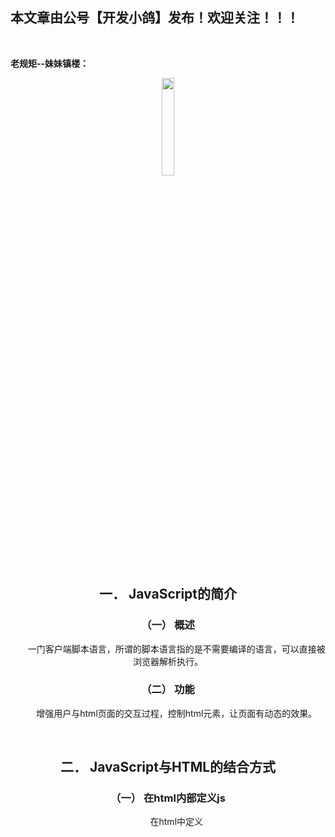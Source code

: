 ﻿## 本文章由公号【开发小鸽】发布！欢迎关注！！！
<br>

**老规矩--妹妹镇楼：**
<center>
<img src="https://img-blog.csdnimg.cn/20200721223424816.JPG"   width="20%">

## 一．	JavaScript的简介
### （一）	概述
&nbsp;  &nbsp;  &nbsp;  &nbsp;一门客户端脚本语言，所谓的脚本语言指的是不需要编译的语言，可以直接被浏览器解析执行。
<br>


### （二）	功能
&nbsp;  &nbsp;  &nbsp;  &nbsp;增强用户与html页面的交互过程，控制html元素，让页面有动态的效果。

<br>



## 二．	JavaScript与HTML的结合方式
### （一）	在html内部定义js
&nbsp;  &nbsp;  &nbsp;  &nbsp;在html中定义<script>标签，标签体内容就是js代码。
<br>



### （二）	定义js文件，导入HTML中
&nbsp;  &nbsp;  &nbsp;  &nbsp;定义js文件，在HTML中用<script>标签的src属性导入js文件。

<br>



## 三．	JavaScript的数据类型
### （一）	基本数据类型
#### 1.	number
&nbsp;  &nbsp;  &nbsp;  &nbsp;数字类型，分为整数，小数，NaN（非数字）
<br>



#### 2.	string
&nbsp;  &nbsp;  &nbsp;  &nbsp;字符串类型，用双引号引起来。
<br>



#### 3.	Boolean
&nbsp;  &nbsp;  &nbsp;  &nbsp;布尔类型，true和false。
<br>



#### 4.	null
&nbsp;  &nbsp;  &nbsp;  &nbsp;一个对象为空的占位符
<br>



#### 5.	undefined
&nbsp;  &nbsp;  &nbsp;  &nbsp;如果一个变量没有被初始化，则被默认赋值为undefined。
<br>




## 四．	JavaScript变量
### （一）	强类型语言
&nbsp;  &nbsp;  &nbsp;  &nbsp;强类型语言在开辟变量存储空间时，定义了空间将来存储数据的数据类型，只能存储固定类型的数据。如Java
<br>



### （二）	弱类型语言
&nbsp;  &nbsp;  &nbsp;  &nbsp;在开辟变量存储空间时，不定义空间要存储数据的数据类型，可以存放任意数据类型
<br>



### （三）	变量语法

```html
var 变量名 = 初始化值；
```
<br>



## 五．	函数对象
### （一）创建函数

```html
function 方法名称(形参){
		方法体
}
```
<br>



### （二）特点
1. 方法定义的形参类型不用写，返回值类型也不用写

2. 方法是一个对象，如果定义名称相同的方法，前面的方法会被覆盖

4. 在方法声明中有一个内置数组arguments存储所有的实参

<br>



## 六．	DOM
### （一）	概述
&nbsp;  &nbsp;  &nbsp;  &nbsp;Document Object Model，文档对象模型。将标记语言文档的各个组成部分，封装为对象。可以使用这些对象，对标记语言文档进行操作。
<br>



### （二）DOM三个标准
#### 1.  核心DOM
&nbsp;  &nbsp;  &nbsp;  &nbsp;针对任何结构化文档的标准模型，以下是文档的各个组成部分：

```html
Document :文档对象
Element:元素对象
Attribute:属性对象
Text:文本对象
Comment:注释对象
Node:节点对象，其他5个对象的父对象
```
<br>



#### 2.XML DOM
&nbsp;  &nbsp;  &nbsp;  &nbsp;针对XML文档的标准模型
<br>



#### 3.	HTML DOM
&nbsp;  &nbsp;  &nbsp;  &nbsp;针对HTML文档的标准模型
<br>



### （三）核心DOM模型
#### 1.	Document文档对象
##### （1）	创建
&nbsp;  &nbsp;  &nbsp;  &nbsp;在 HTML DOM 模型中可以使用window对象来获取

```html
window.document
document
```
<br>



##### （2）	方法
&nbsp;  &nbsp;  &nbsp;  &nbsp;获取Element对象：

```html
getElementById():根据id属性获取元素对象
getElementsByTagName():根据元素名称获取元素对象们，返回值是数组
getElementsByClassName():根据class属性值获取元素对象们
getElementsByName():根据name属性值获取元素对象们
```

&nbsp;  &nbsp;  &nbsp;  &nbsp;创建其他DOM对象：

```html
createAttribute(name)
crreateComment()
createElement()
createTextNode()
```
<br>



#### 2.	Node节点对象
##### （1）概述
&nbsp;  &nbsp;  &nbsp;  &nbsp;所有的DOM对象都可以被认为是一个节点。
<br>



##### （2）方法

```html
appendChild()：向节点的子节点列表的结尾添加新的子节点
removeChild():删除（并返回）当前节点的指定子节点
replaceChild()：用新节点替换一个子节点
```
<br>



### （四）	HTML DOM
#### 1.	innerHTML
&nbsp;  &nbsp;  &nbsp;  &nbsp;innerHTML用于标签体的设置和获取，直接使用innerHTML就可以修改元素的标签的设置。

如：将div通过innerHTML替换为文本框

```html
<div id=”div”></div>
<script>
	var div = document.getELementById(“div”);
	var innerHTML = div.innerHTML;
	div.innerHTML = “<input type=”text”>”;
</script>
```

如：通过innerHTML追加文本框

```html
div.innerHTML += “<input type=”text”>”;
```
<br>



### （五） 使用核心DOM的动态表格示例
#### 1.	添加表格
&nbsp;  &nbsp;  &nbsp;  &nbsp;（1）	为添加按钮绑定点击事件

&nbsp;  &nbsp;  &nbsp;  &nbsp;（2）	获取输入文本框的内容

&nbsp;  &nbsp;  &nbsp;  &nbsp;（3）	创建表格的td标签，设置td标签的内容为文本框的内容

&nbsp;  &nbsp;  &nbsp;  &nbsp;（4）	创建tr标签

&nbsp;  &nbsp;  &nbsp;  &nbsp;（5）	将td作为tr的子标签

&nbsp;  &nbsp;  &nbsp;  &nbsp;（6）	获取table标签，将tr作为子标签添加到table中
<br>


#### 2.	删除表格
&nbsp;  &nbsp;  &nbsp;  &nbsp;通过点击删除超链接删除该行数据，首先获取通过查找该超链接的元素，然后调用删除函数，删除该行。
<br>



#### 3.	代码实现
<br>



```html
<!DOCTYPE html>
<html lang="en">
<head>
    <meta charset="UTF-8">
    <title>动态表格</title>
    <style>
        table{
            border: 1px solid;
            margin: auto;
            width: 500px;
        }

        td, th{
            text-align: center;
            border: 1px solid;
        }

        div{
            text-align: center;
            margin: 50px;
        }
    </style>
</head>
<body>
    <div>
        <input type="text" id="id" placeholder="请输入编号">
        <input type="text" id="name" placeholder="请输入姓名">
        <input type="text" id="gender" placeholder="请输入性别">
        <input type="button" value="添加" id="btn_add">
    </div>

    <table id="table">
        <caption>
            学生信息表
        </caption>
        <tr>
            <th>编号</th>
            <th>姓名</th>
            <th>性别</th>
            <th>操作</th>
        </tr>

        <tr>
            <td>1</td>
            <td>a</td>
            <td>男</td>
            <td><a href="javascript:void(0);" onclick="del(this);">删除</a></td>
        </tr>

        <tr>
            <td>2</td>
            <td>b</td>
            <td>男</td>
            <td><a href="javascript:void(0);" onclick="del(this);">删除</a></td>
        </tr>

        <tr>
            <td>3</td>
            <td>c</td>
            <td>女</td>
            <td><a href="javascript:void(0);" onclick="del(this);">删除</a></td>
        </tr>

    </table>

    <script>
        var btn_add = document.getElementById("btn_add");
        btn_add.onclick = function () {
            var id = document.getElementById("id").value;
            var name = document.getElementById("name").value;
            var gender = document.getElementById("gender").value;

            //获取表格
            var table = document.getElementById("table");

            //创建tr
            var tr = document.createElement("tr");

            //创建id的td
            var td_id = document.createElement("td");
            //创建id文本的文本节点
            var text_id = document.createTextNode(id);
            td_id.appendChild(text_id);
            tr.appendChild(td_id);

            //创建name的td
            var td_name = document.createElement("td");
            var text_name = document.createTextNode(name);
            td_name.appendChild(text_name);
            tr.appendChild(td_name);

            //创建性别的td
            var td_gender = document.createElement("td");
            var text_gender = document.createTextNode(gender);
            td_gender.appendChild(text_gender);
            tr.appendChild(td_gender);

            //创建超链接a的td
            var td_option = document.createElement("td");

            //创建超链接a
            var a = document.createElement("a");
            //给超链接添加属性
            a.setAttribute("href", "javascript:void(0);");
            a.setAttribute("onclick", "del(this)");
            var text_a = document.createTextNode("删除");
            a.appendChild(text_a);
            td_option.appendChild(a);
            tr.appendChild(td_option);

            table.appendChild(tr);
        }

        //删除函数
        function del(obj){
            //通过obj向上找到table,tr
            var table = obj.parentNode.parentNode.parentNode;
            var tr = obj.parentNode.parentNode;
            //通过table删除子节点tr，删除一行
            table.removeChild(tr);
        }

    </script>
</body>
</html>
```
<br>



### （六）使用innerHTML添加动态表格

&nbsp;  &nbsp;  &nbsp;  &nbsp;直接获取table的元素，通过innerHTML直接添加一行。

```html
//通过innerHTML添加
document.getElementById("btn_add").onclick = function () {
    var id = document.getElementById("id").value;
    var name = document.getElementById("name").value;
    var gender = document.getElementById("gender").value;

    //获取table
    var table = document.getElementsByTagName("table")[0];
    //追加一行
    table.innerHTML += "<tr>\n" +
            "<td>" + id + "</td>\n" +
            "<td>" + name + "</td>\n" +
            "<td>" + gender+ "</td>\n" +
            "<td><a href=\'javascript:void(0);\' onclick='del(this);\'>删除</a></td>\n" +
            "</tr>"
}
```
<br>



## 七．	事件
### （一）概述
&nbsp;  &nbsp;  &nbsp;  &nbsp;事件指的是通过鼠标，键盘等对页面进行操作，当执行了这些操作以后，就能够触发某些代码的执行。
1.	事件：某些操作，如单击，双击，按下键盘，移动鼠标

2.	事件源：组件，如：按钮，文本输入框

3.	监听器：执行的代码

5.	注册监听：将事件，事件源，监听器结合在一起，当事件源发生了某个事件时，则触发执行某个监听器代码。
<br>



### （二）	常见的事件
#### 1. 点击事件
&nbsp;  &nbsp;  &nbsp;  &nbsp;onclick:单击事件

&nbsp;  &nbsp;  &nbsp;  &nbsp;ondbclick:双击事件
<br>



#### 2.	焦点事件
&nbsp;  &nbsp;  &nbsp;  &nbsp;onblur:失去焦点

&nbsp;  &nbsp;  &nbsp;  &nbsp;onfocus:元素获得焦点
<br>



#### 3.	加载事件
&nbsp;  &nbsp;  &nbsp;  &nbsp;onload：一张页面或衣服图像完成加载
<br>



#### 4.	鼠标事件
&nbsp;  &nbsp;  &nbsp;  &nbsp;onmousedown:鼠标被按下

&nbsp;  &nbsp;  &nbsp;  &nbsp;onmouseup:鼠标被松开

&nbsp;  &nbsp;  &nbsp;  &nbsp;onmousemove:鼠标被移动

&nbsp;  &nbsp;  &nbsp;  &nbsp;onmouseout:鼠标从某元素移开

&nbsp;  &nbsp;  &nbsp;  &nbsp;onmouseover:鼠标移到某元素之上
<br>



#### 5．键盘事件
&nbsp;  &nbsp;  &nbsp;  &nbsp;onkeydown:某个键盘按键被按下

&nbsp;  &nbsp;  &nbsp;  &nbsp;onkeyup:某个键盘按键被松开

&nbsp;  &nbsp;  &nbsp;  &nbsp;onkeypress:某个键盘按键被按下并松开
<br>



#### 6.选中和改变
&nbsp;  &nbsp;  &nbsp;  &nbsp;onchange:域的内容被改变

&nbsp;  &nbsp;  &nbsp;  &nbsp;onselect:文本被选中
<br>



#### 7. 表单事件
&nbsp;  &nbsp;  &nbsp;  &nbsp;onsubmit:确认按钮被点击

&nbsp;  &nbsp;  &nbsp;  &nbsp;onreset:重置按钮被点击

<br>



### （三）将操作绑定事件
有以下两种方式：

1.	直接在html中，获取元素对象，指定事件属性，属性就是要执行的操作。

3.	通过js获取元素对象，指定事件属性，将操作设置为一个函数，传入该函数执行事件的操作。

<br>



## 八．	BOM
### （一）	概述
&nbsp;  &nbsp;  &nbsp;  &nbsp;Browser Object Model，浏览器对象模型。该模型将浏览器的各个组成部分封装成对象。
<br>



### （二）	BOM的组成
#### 1.	Navigator
&nbsp;  &nbsp;  &nbsp;  &nbsp;浏览器对象，表示整个浏览器
<br>



#### 2.	Window
&nbsp;  &nbsp;  &nbsp;  &nbsp;窗口对象，表示每个页面的窗口
<br>



#### 3.	Screen
&nbsp;  &nbsp;  &nbsp;  &nbsp;显示器屏幕对象

<br>


#### 4.	History
&nbsp;  &nbsp;  &nbsp;  &nbsp;窗口的历史记录对象
<br>



#### 5.	Location
&nbsp;  &nbsp;  &nbsp;  &nbsp;地址栏对象，记录了地址。
<br>



### （三）	Window窗口对象
#### 1.	创建
&nbsp;  &nbsp;  &nbsp;  &nbsp;window
<br>



#### 2.	方法
##### （1）	弹出框方法
&nbsp;  &nbsp;  &nbsp;  &nbsp;Alert()：显示带有一段信息和一个确认按钮的警告框

&nbsp;  &nbsp;  &nbsp;  &nbsp;Confirm()：显示一段信息和确认，取消按钮的对话框。	
&nbsp;  &nbsp;  &nbsp;  &nbsp;&nbsp;  &nbsp;  &nbsp;  &nbsp;如果用户选择确定，则返回true
&nbsp;  &nbsp;  &nbsp;  &nbsp;&nbsp;  &nbsp;  &nbsp;  &nbsp;如果用户选择取消，则返回false

&nbsp;  &nbsp;  &nbsp;  &nbsp;Prompt()：显示可提示用户输入的对话框
&nbsp;  &nbsp;  &nbsp;  &nbsp;&nbsp;  &nbsp;  &nbsp;  &nbsp;返回值：获取用户的输入
<br>



##### （2）	打开关闭窗口
&nbsp;  &nbsp;  &nbsp;  &nbsp;Open()：打开一个新的浏览器窗口
&nbsp;  &nbsp;  &nbsp;  &nbsp;&nbsp;  &nbsp;  &nbsp;  &nbsp;返回新的Window对象
		
&nbsp;  &nbsp;  &nbsp;  &nbsp;Close()：关闭调用的浏览器窗口
<br>


##### （3）	定时器
&nbsp;  &nbsp;  &nbsp;  &nbsp;setTimeout()：在指定毫秒后调用函数或者表达式
		&nbsp;  &nbsp;  &nbsp;  &nbsp;&nbsp;  &nbsp;  &nbsp;  &nbsp;参数：js代码或者函数，毫秒值
		&nbsp;  &nbsp;  &nbsp;  &nbsp;&nbsp;  &nbsp;  &nbsp;  &nbsp;返回值：唯一标识，用于取消定时器
		
&nbsp;  &nbsp;  &nbsp;  &nbsp;clearTimeout()：取消setTimeout()设置的定时器

&nbsp;  &nbsp;  &nbsp;  &nbsp;setInterval()：按照指定的周期调用函数

&nbsp;  &nbsp;  &nbsp;  &nbsp;clearInterval()：取消setInterval()设置的定时器
<br>



#### 3.	属性
##### （1）	获取其他BOM对象
&nbsp;  &nbsp;  &nbsp;  &nbsp;history,location,Navigator,Screen对象都可通过Window对象获取，如：

```html
window.history;
```
<br>



##### （2）	获取DOM对象
&nbsp;  &nbsp;  &nbsp;  &nbsp;通过window对象可以获取到document对象
<br>



#### 4.	特点
&nbsp;  &nbsp;  &nbsp;  &nbsp;（1）	window对象不需要创建，可以直接使用，如

```html
window.方法名();
```

&nbsp;  &nbsp;  &nbsp;  &nbsp;（2）	window引用可以省略，直接写方法名。
<br>



#### 5.	轮播图示例
<br>



```html
<!DOCTYPE html>
<html lang="en">
<head>
    <meta charset="UTF-8">
    <title>Title</title>
</head>
<body>
    //显示图片
    <img src="./img/banner_1.jpg" alt="兵马俑" id="img">

    <script>
        var num = 1;
        function f() {
            num++;
            if(num > 3){
                num = 1;
            }
            //获取img对象
            var img = document.getElementById("img");
            img.src = "./img/banner_" + num + ".jpg";
        }

        //定义定时器
        setInterval(f, 2000);
    </script>
</body>
</html>
```

<br>



### （四）	Location地址栏对象
#### 1.	获取location对象

```html
window.location
location
```
<br>



#### 2.	方法
&nbsp;  &nbsp;  &nbsp;  &nbsp;reload() 重新加载当前文档
<br>



#### 3.	属性
&nbsp;  &nbsp;  &nbsp;  &nbsp;href:设置或返回完整的URL
<br>



#### 4.	地址栏示例
<br>



```html
<!DOCTYPE html>
<html lang="en">
<head>
    <meta charset="UTF-8">
    <title>Title</title>
</head>
<body>
    <input type="button" id="btn" value="refresh">
    <input type="button" id="goBaidu" value="baidu">
    <script>
        //reload方法
        var btn = document.getElementById("btn");
        btn.onclick = function () {
            //刷新页面
            location.reload();
        }

        //获取地址的href
        var href = location.href;
        var goBaidu = document.getElementById("goBaidu");
        goBaidu.onclick = function(){
            location.href = "https://www.baidu.com";
        }

    </script>
</body>
</html>
```
<br>



### （五）	History历史记录对象
#### 1.	创建

```html
window.history
history
```
<br>



#### 2.	方法
&nbsp;  &nbsp;  &nbsp;  &nbsp;back() 加载history列表中的前一个URL

&nbsp;  &nbsp;  &nbsp;  &nbsp;forward() 加载history列表中的下一个URL

&nbsp;  &nbsp;  &nbsp;  &nbsp;go() 加载history 列表中的某个具体页面
		&nbsp;  &nbsp;  &nbsp;  &nbsp;&nbsp;  &nbsp;  &nbsp;  &nbsp;参数：
		&nbsp;  &nbsp;  &nbsp;  &nbsp;&nbsp;  &nbsp;  &nbsp;  &nbsp;&nbsp;  &nbsp;  &nbsp;  &nbsp;正数：前进几个历史记录
		&nbsp;  &nbsp;  &nbsp;  &nbsp;&nbsp;  &nbsp;  &nbsp;  &nbsp;&nbsp;  &nbsp;  &nbsp;  &nbsp;负数：后退几个历史记录
<br>



#### 3.	属性
&nbsp;  &nbsp;  &nbsp;  &nbsp;length 返回当前窗口历史列表中的URL数量
<br>



#### 4.	history示例
<br>



```html
<!DOCTYPE html>
<html lang="en">
<head>
    <meta charset="UTF-8">
    <title>History</title>
</head>
<body>
    <input type="button" id="btn" value="history">
    <a href="./轮播图.html">轮播图</a>
    <input type="button" id="forward" value="forward">
    <input type="button" id="back" value="back">
    <script>
        var btn = document.getElementById("btn");
        btn.onclick = function(){
            var length = history.length;
            alert(length);
        }

        var forward = document.getElementById("forward");
        forward.onclick = function () {
            history.forward();
        }

        var back = document.getElementById("back");
        back.onclick = function(){
            history.back();
        }

    </script>
</body>
</html>
```














